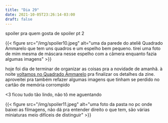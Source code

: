 ```yaml
---
title: "Dia 29"
date: 2021-10-05T23:26:14-03:00
draft: false
---
```


spoiler pra quem gosta de spoiler pt 2

{{< figure src="/img/spoiler10.jpeg" alt="uma da parede do ateliê Quadrado Ammarelo que tem uns quadros e um espelho bem pequeno. tirei uma foto de mim mesma de máscara nesse espelho com a câmera enquanto fazia algumas imagens" >}}

hoje foi dia de terminar de organizar as coisas pra a novidade de amanhã. à noite [voltamos no Quadrado Ammarelo](https://cem.engajaflix.club/timeline/dia28/) pra finalizar os detalhes da zine. aproveitei pra também refazer algumas imagens que tinham se perdido no cartão de memória corrompido

 <3 ficou tudo tão lindo, não tô me aguentando 

 {{< figure src="/img/spoiler11.jpeg" alt="uma foto da pasta no pc onde baixei as filmagens, não dá pra entender direito o que tem, são várias miniaturas meio difíceis de distinguir" >}}